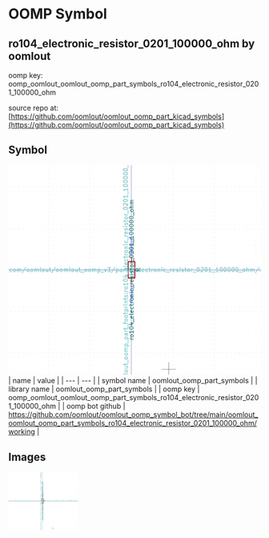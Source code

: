 # OOMP Symbol  
## ro104_electronic_resistor_0201_100000_ohm  by oomlout  
  
oomp key: oomp_oomlout_oomlout_oomp_part_symbols_ro104_electronic_resistor_0201_100000_ohm  
  
source repo at: [https://github.com/oomlout/oomlout_oomp_part_kicad_symbols](https://github.com/oomlout/oomlout_oomp_part_kicad_symbols)  
## Symbol  
  
[![working.png](working_600.png)](working.png)  
| name | value | 
| --- | --- | 
| symbol name | oomlout_oomp_part_symbols | 
| library name | oomlout_oomp_part_symbols | 
| oomp key | oomp_oomlout_oomlout_oomp_part_symbols_ro104_electronic_resistor_0201_100000_ohm | 
| oomp bot github | https://github.com/oomlout/oomlout_oomp_symbol_bot/tree/main/oomlout_oomlout_oomp_part_symbols_ro104_electronic_resistor_0201_100000_ohm/working | 
## Images  
  
[![working.png](working_140.png)](working.png)  
